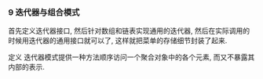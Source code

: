 ### 9 迭代器与组合模式 ###

首先定义迭代器接口, 然后针对数组和链表实现通用的迭代器, 然后在实际调用的时候用迭代器的通用接口就可以了, 这样就把菜单的存储细节封装了起来.

定义
迭代器模式提供一种方法顺序访问一个聚合对象中的各个元素, 而又不暴露其内部的表示.

